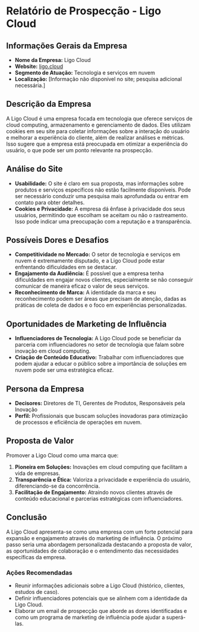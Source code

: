 # Relatório de Prospecção - Ligo Cloud

## Informações Gerais da Empresa
- **Nome da Empresa:** Ligo Cloud
- **Website:** [ligo.cloud](http://www.ligo.cloud)
- **Segmento de Atuação:** Tecnologia e serviços em nuvem
- **Localização:** [Informação não disponível no site; pesquisa adicional necessária.]

## Descrição da Empresa
A Ligo Cloud é uma empresa focada em tecnologia que oferece serviços de cloud computing, armazenamento e gerenciamento de dados. Eles utilizam cookies em seu site para coletar informações sobre a interação do usuário e melhorar a experiência do cliente, além de realizar análises e métricas. Isso sugere que a empresa está preocupada em otimizar a experiência do usuário, o que pode ser um ponto relevante na prospecção.

## Análise do Site
- **Usabilidade:** O site é claro em sua proposta, mas informações sobre produtos e serviços específicos não estão facilmente disponíveis. Pode ser necessário conduzir uma pesquisa mais aprofundada ou entrar em contato para obter detalhes.
- **Cookies e Privacidade:** A empresa dá ênfase à privacidade dos seus usuários, permitindo que escolham se aceitam ou não o rastreamento. Isso pode indicar uma preocupação com a reputação e a transparência.

## Possíveis Dores e Desafios
- **Competitividade no Mercado:** O setor de tecnologia e serviços em nuvem é extremamente disputado, e a Ligo Cloud pode estar enfrentando dificuldades em se destacar.
- **Engajamento da Audiência:** É possível que a empresa tenha dificuldades em engajar novos clientes, especialmente se não conseguir comunicar de maneira eficaz o valor de seus serviços.
- **Reconhecimento de Marca:** A identidade da marca e seu reconhecimento podem ser áreas que precisam de atenção, dadas as práticas de coleta de dados e o foco em experiências personalizadas.

## Oportunidades de Marketing de Influência
- **Influenciadores de Tecnologia:** A Ligo Cloud pode se beneficiar da parceria com influenciadores no setor de tecnologia que falam sobre inovação em cloud computing.
- **Criação de Conteúdo Educativo:** Trabalhar com influenciadores que podem ajudar a educar o público sobre a importância de soluções em nuvem pode ser uma estratégica eficaz.

## Persona da Empresa
- **Decisores:** Diretores de TI, Gerentes de Produtos, Responsáveis pela Inovação
- **Perfil:** Profissionais que buscam soluções inovadoras para otimização de processos e eficiência de operações em nuvem.

## Proposta de Valor
Promover a Ligo Cloud como uma marca que:

1. **Pioneira em Soluções:** Inovações em cloud computing que facilitam a vida de empresas.
2. **Transparência e Ética:** Valoriza a privacidade e experiência do usuário, diferenciando-se da concorrência.
3. **Facilitação de Engajamento:** Atraindo novos clientes através de conteúdo educacional e parcerias estratégicas com influenciadores.

## Conclusão
A Ligo Cloud apresenta-se como uma empresa com um forte potencial para expansão e engajamento através do marketing de influência. O próximo passo seria uma abordagem personalizada destacando a proposta de valor, as oportunidades de colaboração e o entendimento das necessidades específicas da empresa. 

### Ações Recomendadas
- Reunir informações adicionais sobre a Ligo Cloud (histórico, clientes, estudos de caso).
- Definir influenciadores potenciais que se alinhem com a identidade da Ligo Cloud.
- Elaborar um email de prospecção que aborde as dores identificadas e como um programa de marketing de influência pode ajudar a superá-las.